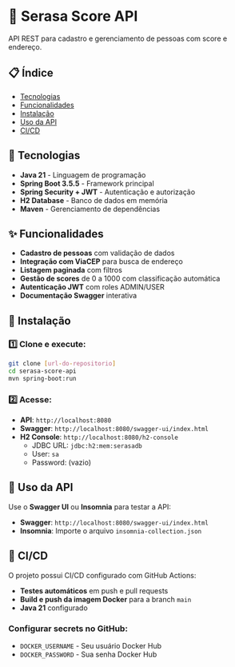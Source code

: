 # 🏦 Serasa Score API

API REST para cadastro e gerenciamento de pessoas com score e endereço.

## 📋 Índice
- [Tecnologias](#-tecnologias)
- [Funcionalidades](#-funcionalidades)
- [Instalação](#-instalação)
- [Uso da API](#-uso-da-api)
- [CI/CD](#-cicd)

## 🚀 Tecnologias

- **Java 21** - Linguagem de programação
- **Spring Boot 3.5.5** - Framework principal
- **Spring Security + JWT** - Autenticação e autorização
- **H2 Database** - Banco de dados em memória
- **Maven** - Gerenciamento de dependências

## ✨ Funcionalidades

- **Cadastro de pessoas** com validação de dados
- **Integração com ViaCEP** para busca de endereço
- **Listagem paginada** com filtros
- **Gestão de scores** de 0 a 1000 com classificação automática
- **Autenticação JWT** com roles ADMIN/USER
- **Documentação Swagger** interativa

## 🔧 Instalação

### 1️⃣ Clone e execute:
```bash
git clone [url-do-repositorio]
cd serasa-score-api
mvn spring-boot:run
```

### 2️⃣ Acesse:
- **API**: `http://localhost:8080`
- **Swagger**: `http://localhost:8080/swagger-ui/index.html`
- **H2 Console**: `http://localhost:8080/h2-console`
  - JDBC URL: `jdbc:h2:mem:serasadb`
  - User: `sa`
  - Password: (vazio)

## 🚀 Uso da API

Use o **Swagger UI** ou **Insomnia** para testar a API:
- **Swagger**: `http://localhost:8080/swagger-ui/index.html`
- **Insomnia**: Importe o arquivo `insomnia-collection.json`



## 🚀 CI/CD

O projeto possui CI/CD configurado com GitHub Actions:

- **Testes automáticos** em push e pull requests
- **Build e push da imagem Docker** para a branch `main`
- **Java 21** configurado

### Configurar secrets no GitHub:
- `DOCKER_USERNAME` - Seu usuário Docker Hub
- `DOCKER_PASSWORD` - Sua senha Docker Hub


